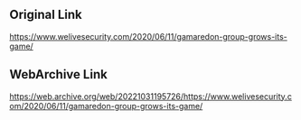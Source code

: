 ## Original Link

https://www.welivesecurity.com/2020/06/11/gamaredon-group-grows-its-game/

## WebArchive Link

https://web.archive.org/web/20221031195726/https://www.welivesecurity.com/2020/06/11/gamaredon-group-grows-its-game/
